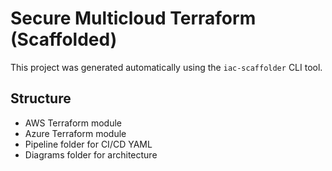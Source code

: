 # Secure Multicloud Terraform (Scaffolded)
This project was generated automatically using the `iac-scaffolder` CLI tool.

## Structure
- AWS Terraform module
- Azure Terraform module
- Pipeline folder for CI/CD YAML
- Diagrams folder for architecture
